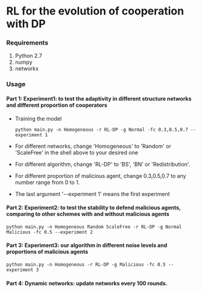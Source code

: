 # RL for the evolution of cooperation with DP

### Requirements
1. Python 2.7
2. numpy
3. networkx

### Usage 

#### Part 1: Experiment1: to test the adaptivity in different structure networks and different proportion of cooperators
  
 - Training the model 
 
      ```Shell
     python main.py -n Homogeneous -r RL-DP -g Normal -fc 0.3,0.5,0.7 --experiment 1
     ```
 - For different networks, change 'Homogeneous' to 'Random' or 'ScaleFree' in the shell above to your desired one 
 - For different algorithm, change 'RL-DP' to 'BS', 'BN' or 'Redistribution'.
 - For different proportion of malicious agent, change 0.3,0.5,0.7 to any number range from 0 to 1. 
 - The last argument '--experiment 1' means the first experiment

#### Part 2: Experiment2: to test the stability to defend malicious agents, comparing to other schemes with and without malicious agents
```Shell
python main.py -n Homogeneous Random ScaleFree -r RL-DP -g Normal Malicious -fc 0.5 --experiment 2
```

#### Part 3: Experiment3: our algorithm in different noise levels and proportions of malicious agents
```Shell
python main.py -n Homogeneous -r RL-DP -g Malicious -fc 0.5 --experiment 3
```
#### Part 4: Dynamic networks: update networks every 100 rounds.
